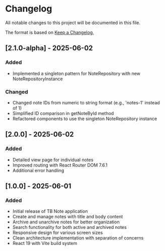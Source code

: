 # Changelog

All notable changes to this project will be documented in this file.

The format is based on [Keep a Changelog](https://keepachangelog.com/en/1.0.0/),

## [2.1.0-alpha] - 2025-06-02

### Added

- Implemented a singleton pattern for NoteRepository with new NoteRepositoryInstance

### Changed

- Changed note IDs from numeric to string format (e.g., 'notes-1' instead of 1)
- Simplified ID comparison in getNoteById method
- Refactored components to use the singleton NoteRepository instance

## [2.0.0] - 2025-06-02

### Added

- Detailed view page for individual notes
- Improved routing with React Router DOM 7.6.1
- Additional error handling

## [1.0.0] - 2025-06-01

### Added

- Initial release of TB Note application
- Create and manage notes with title and body content
- Archive and unarchive notes for better organization
- Search functionality for both active and archived notes
- Responsive design for various screen sizes
- Clean architecture implementation with separation of concerns
- React 19 with Vite build system

